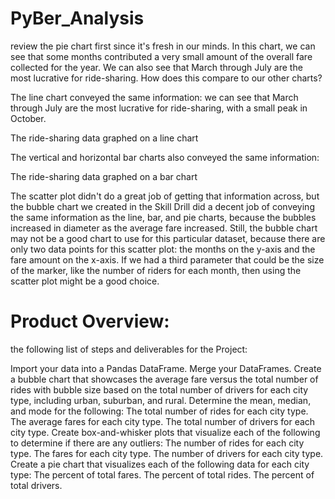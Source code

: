 # PyBer_Analysis

review the pie chart first since it's fresh in our minds. In this chart, we can see that some months contributed a very small amount of the overall fare collected for the year. We can also see that March through July are the most lucrative for ride-sharing. How does this compare to our other charts?

The line chart conveyed the same information: we can see that March through July are the most lucrative for ride-sharing, with a small peak in October.

The ride-sharing data graphed on a line
chart

The vertical and horizontal bar charts also conveyed the same information:

The ride-sharing data graphed on a bar
chart

The scatter plot didn't do a great job of getting that information across, but the bubble chart we created in the Skill Drill did a decent job of conveying the same information as the line, bar, and pie charts, because the bubbles increased in diameter as the average fare increased. Still, the bubble chart may not be a good chart to use for this particular dataset, because there are only two data points for this scatter plot: the months on the y-axis and the fare amount on the x-axis. If we had a third parameter that could be the size of the marker, like the number of riders for each month, then using the scatter plot might be a good choice.

# Product Overview:
the following list of steps and deliverables for the Project:

Import your data into a Pandas DataFrame.
Merge your DataFrames.
Create a bubble chart that showcases the average fare versus the total number of rides with bubble size based on the total number of drivers for each city type, including urban, suburban, and rural.
Determine the mean, median, and mode for the following:
The total number of rides for each city type.
The average fares for each city type.
The total number of drivers for each city type.
Create box-and-whisker plots that visualize each of the following to determine if there are any outliers:
The number of rides for each city type.
The fares for each city type.
The number of drivers for each city type.
Create a pie chart that visualizes each of the following data for each city type:
The percent of total fares.
The percent of total rides.
The percent of total drivers.